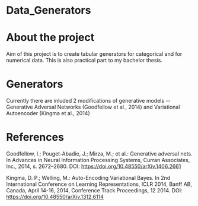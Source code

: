 # Data_Generators

# About the project

Aim of this project is to create tabular generators for categorical and for numerical data. This is also practical part to my bachelor thesis.

# Generators

Currently there are inluded 2 modifications of generative models -- Generative Adversal Networks (Goodfellow et al., 2014) and Variational Autoencoder (Kingma et al., 2014)

# References

Goodfellow, I.; Pouget-Abadie, J.; Mirza, M.; et al.: Generative adversal nets. In Advances in Neural Information Processing Systems, Curran Associates, Inc., 2014, s. 2672–2680. DOI: 
https://doi.org/10.48550/arXiv.1406.2661

Kingma, D. P.; Welling, M.: Auto-Encoding Variational Bayes. In 2nd International Conference on Learning Representations, ICLR 2014, Banff AB, Canada, April 14-16, 2014, Conference Track Proceedings, 12 2014. DOI: https://doi.org/10.48550/arXiv.1312.6114
